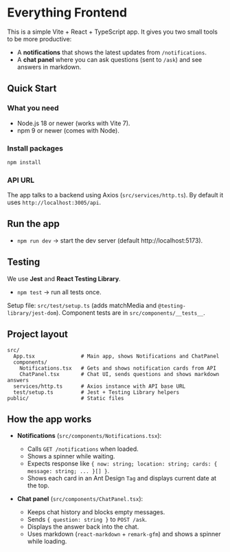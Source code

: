 # Everything Frontend

This is a simple Vite + React + TypeScript app.
It gives you two small tools to be more productive:

- A **notifications** that shows the latest updates from `/notifications`.
- A **chat panel** where you can ask questions (sent to `/ask`) and see answers in markdown.

## Quick Start

### What you need

- Node.js 18 or newer (works with Vite 7).
- npm 9 or newer (comes with Node).

### Install packages

```bash
npm install
```

### API URL

The app talks to a backend using Axios (`src/services/http.ts`).
By default it uses `http://localhost:3005/api`.

## Run the app

- `npm run dev` → start the dev server (default http://localhost:5173).

## Testing

We use **Jest** and **React Testing Library**.

- `npm test` → run all tests once.

Setup file: `src/test/setup.ts` (adds matchMedia and `@testing-library/jest-dom`).
Component tests are in `src/components/__tests__`.

## Project layout

```
src/
  App.tsx               # Main app, shows Notifications and ChatPanel
  components/
    Notifications.tsx   # Gets and shows notification cards from API
    ChatPanel.tsx       # Chat UI, sends questions and shows markdown answers
  services/http.ts      # Axios instance with API base URL
  test/setup.ts         # Jest + Testing Library helpers
public/                 # Static files
```

## How the app works

- **Notifications** (`src/components/Notifications.tsx`):

  - Calls `GET /notifications` when loaded.
  - Shows a spinner while waiting.
  - Expects response like `{ now: string; location: string; cards: { message: string; ... }[] }`.
  - Shows each card in an Ant Design `Tag` and displays current date at the top.

- **Chat panel** (`src/components/ChatPanel.tsx`):

  - Keeps chat history and blocks empty messages.
  - Sends `{ question: string }` to `POST /ask`.
  - Displays the answer back into the chat.
  - Uses markdown (`react-markdown` + `remark-gfm`) and shows a spinner while loading.
